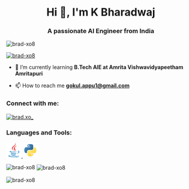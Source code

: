 <h1 align="center">Hi 👋, I'm K Bharadwaj</h1>
<h3 align="center">A passionate AI Engineer from India</h3>

<p align="left"> <img src="https://komarev.com/ghpvc/?username=brad-xo8&label=Profile%20views&color=0e75b6&style=flat" alt="brad-xo8" /> </p>

<p align="left"> <a href="https://github.com/ryo-ma/github-profile-trophy"><img src="https://github-profile-trophy.vercel.app/?username=brad-xo8" alt="brad-xo8" /></a> </p>

- 🌱 I’m currently learning **B.Tech AIE at Amrita Vishwavidyapeetham Amritapuri**

- 📫 How to reach me **gokul.appu1@gmail.com**

<h3 align="left">Connect with me:</h3>
<p align="left">
<a href="https://instagram.com/brad.xo_" target="blank"><img align="center" src="https://raw.githubusercontent.com/rahuldkjain/github-profile-readme-generator/master/src/images/icons/Social/instagram.svg" alt="brad.xo_" height="30" width="40" /></a>
</p>

<h3 align="left">Languages and Tools:</h3>
<p align="left"> <a href="https://www.java.com" target="_blank" rel="noreferrer"> <img src="https://raw.githubusercontent.com/devicons/devicon/master/icons/java/java-original.svg" alt="java" width="40" height="40"/> </a> <a href="https://www.python.org" target="_blank" rel="noreferrer"> <img src="https://raw.githubusercontent.com/devicons/devicon/master/icons/python/python-original.svg" alt="python" width="40" height="40"/> </a> </p>

<p><img align="left" src="https://github-readme-stats.vercel.app/api/top-langs?username=brad-xo8&show_icons=true&locale=en&layout=compact" alt="brad-xo8" /></p>

<p>&nbsp;<img align="center" src="https://github-readme-stats.vercel.app/api?username=brad-xo8&show_icons=true&locale=en" alt="brad-xo8" /></p>

<p><img align="center" src="https://github-readme-streak-stats.herokuapp.com/?user=brad-xo8&" alt="brad-xo8" /></p>
